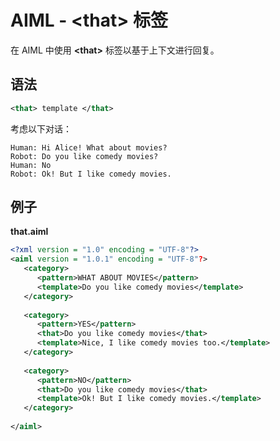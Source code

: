 # AIML - &lt;that&gt; 标签

在 AIML 中使用 **&lt;that&gt;** 标签以基于上下文进行回复。

## 语法

```xml
<that> template </that>
```

考虑以下对话：

```
Human: Hi Alice! What about movies?
Robot: Do you like comedy movies?
Human: No
Robot: Ok! But I like comedy movies.
```



## 例子

**that.aiml**

```xml
<?xml version = "1.0" encoding = "UTF-8"?>
<aiml version = "1.0.1" encoding = "UTF-8"?>
   <category>
      <pattern>WHAT ABOUT MOVIES</pattern>
      <template>Do you like comedy movies</template>  
   </category>
   
   <category>
      <pattern>YES</pattern>
      <that>Do you like comedy movies</that>
      <template>Nice, I like comedy movies too.</template>
   </category>
   
   <category>
      <pattern>NO</pattern>
      <that>Do you like comedy movies</that>
      <template>Ok! But I like comedy movies.</template>
   </category> 
   
</aiml>
```



